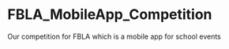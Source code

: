 FBLA_MobileApp_Competition
==========================

Our competition for FBLA which is a mobile app for school events
